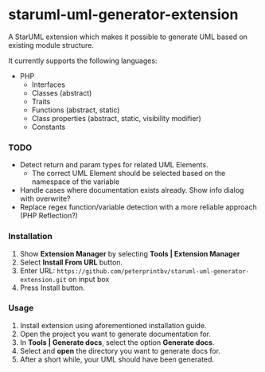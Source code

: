 # staruml-uml-generator-extension
A StarUML extension which makes it possible to generate UML based on existing module structure.

It currently supports the following languages:

- PHP
    - Interfaces  
    - Classes (abstract)
    - Traits
    - Functions (abstract, static)
    - Class properties (abstract, static, visibility modifier)
    - Constants

### TODO
- Detect return and param types for related UML Elements.
    - The correct UML Element should be selected based on the namespace of the variable
- Handle cases where documentation exists already. Show info dialog with overwrite?
- Replace regex function/variable detection with a more reliable approach (PHP Reflection?)

### Installation

1. Show **Extension Manager** by selecting **Tools | Extension Manager**
2. Select **Install From URL** button.
3. Enter URL: `https://github.com/peterprintbv/staruml-uml-generator-extension.git` on input box
4. Press Install button.

### Usage

1. Install extension using aforementioned installation guide.
2. Open the project you want to generate documentation for.
3. In **Tools | Generate docs**, select the option **Generate docs**.
4. Select and **open** the directory you want to generate docs for.
5. After a short while, your UML should have been generated.